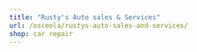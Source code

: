 ```yaml
---
title: "Rusty's Auto sales & Services"
url: /osceola/rustys-auto-sales-and-services/
shop: car repair
---
```

